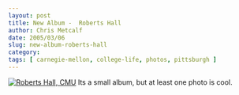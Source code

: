 ```yaml
---
layout: post
title: New Album -  Roberts Hall
author: Chris Metcalf
date: 2005/03/06
slug: new-album-roberts-hall
category: 
tags: [ carnegie-mellon, college-life, photos, pittsburgh ]
---
```


<a href="/photos/roberts-hall"><img src="/albums/roberts-hall/porter_hall.sized.jpg" alt="Roberts Hall, CMU" /></a>
Its a small album, but at least one photo is cool.

